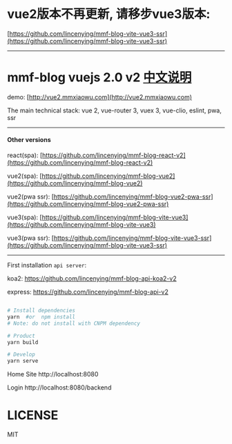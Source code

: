 # vue2版本不再更新, 请移步vue3版本:

[https://github.com/lincenying/mmf-blog-vite-vue3-ssr](https://github.com/lincenying/mmf-blog-vite-vue3-ssr)


---

# mmf-blog vuejs 2.0 v2         [中文说明](https://github.com/lincenying/mmf-blog-vue2-pwa-ssr/blob/main/README_CN.md)

demo: [http://vue2.mmxiaowu.com](http://vue2.mmxiaowu.com)

The main technical stack: vue 2, vue-router 3, vuex 3, vue-clio, eslint, pwa, ssr

---

#### Other versions

react(spa): [https://github.com/lincenying/mmf-blog-react-v2](https://github.com/lincenying/mmf-blog-react-v2)

vue2(spa): [https://github.com/lincenying/mmf-blog-vue2](https://github.com/lincenying/mmf-blog-vue2)

vue2(pwa ssr): [https://github.com/lincenying/mmf-blog-vue2-pwa-ssr](https://github.com/lincenying/mmf-blog-vue2-pwa-ssr)

vue3(spa): [https://github.com/lincenying/mmf-blog-vite-vue3](https://github.com/lincenying/mmf-blog-vite-vue3)

vue3(pwa ssr): [https://github.com/lincenying/mmf-blog-vite-vue3-ssr](https://github.com/lincenying/mmf-blog-vite-vue3-ssr)

---

First installation `api server`:

koa2: https://github.com/lincenying/mmf-blog-api-koa2-v2

express: https://github.com/lincenying/mmf-blog-api-v2

```bash

# Install dependencies
yarn  #or  npm install
# Note: do not install with CNPM dependency

# Product
yarn build

# Develop
yarn serve
```

Home Site
http://localhost:8080

Login
http://localhost:8080/backend

# LICENSE

MIT
